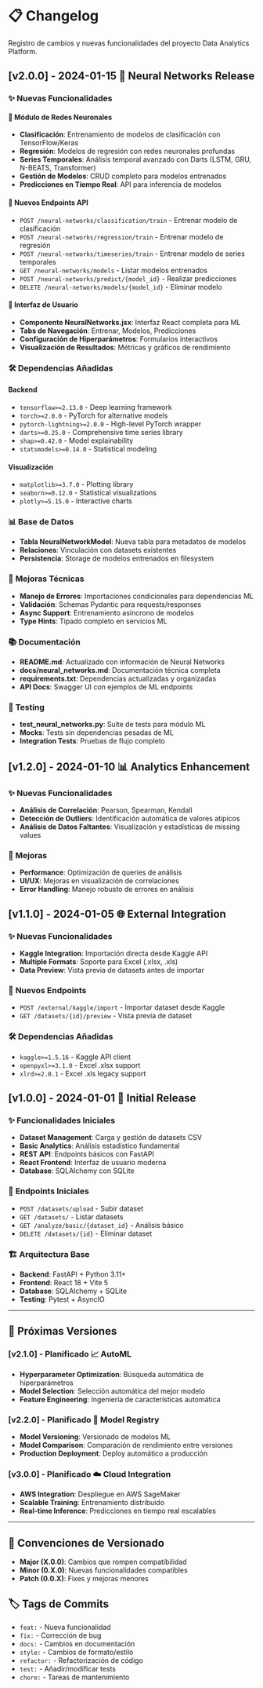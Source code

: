 # 📋 Changelog

Registro de cambios y nuevas funcionalidades del proyecto Data Analytics Platform.

## [v2.0.0] - 2024-01-15 🧠 Neural Networks Release

### ✨ Nuevas Funcionalidades

#### 🧠 **Módulo de Redes Neuronales**
- **Clasificación**: Entrenamiento de modelos de clasificación con TensorFlow/Keras
- **Regresión**: Modelos de regresión con redes neuronales profundas
- **Series Temporales**: Análisis temporal avanzado con Darts (LSTM, GRU, N-BEATS, Transformer)
- **Gestión de Modelos**: CRUD completo para modelos entrenados
- **Predicciones en Tiempo Real**: API para inferencia de modelos

#### 🔌 **Nuevos Endpoints API**
- `POST /neural-networks/classification/train` - Entrenar modelo de clasificación
- `POST /neural-networks/regression/train` - Entrenar modelo de regresión  
- `POST /neural-networks/timeseries/train` - Entrenar modelo de series temporales
- `GET /neural-networks/models` - Listar modelos entrenados
- `POST /neural-networks/predict/{model_id}` - Realizar predicciones
- `DELETE /neural-networks/models/{model_id}` - Eliminar modelo

#### 🎨 **Interfaz de Usuario**
- **Componente NeuralNetworks.jsx**: Interfaz React completa para ML
- **Tabs de Navegación**: Entrenar, Modelos, Predicciones
- **Configuración de Hiperparámetros**: Formularios interactivos
- **Visualización de Resultados**: Métricas y gráficos de rendimiento

### 🛠️ **Dependencias Añadidas**

#### Backend
- `tensorflow>=2.13.0` - Deep learning framework
- `torch>=2.0.0` - PyTorch for alternative models  
- `pytorch-lightning>=2.0.0` - High-level PyTorch wrapper
- `darts>=0.25.0` - Comprehensive time series library
- `shap>=0.42.0` - Model explainability
- `statsmodels>=0.14.0` - Statistical modeling

#### Visualización
- `matplotlib>=3.7.0` - Plotting library
- `seaborn>=0.12.0` - Statistical visualizations
- `plotly>=5.15.0` - Interactive charts

### 📊 **Base de Datos**
- **Tabla NeuralNetworkModel**: Nueva tabla para metadatos de modelos
- **Relaciones**: Vinculación con datasets existentes
- **Persistencia**: Storage de modelos entrenados en filesystem

### 🔧 **Mejoras Técnicas**
- **Manejo de Errores**: Importaciones condicionales para dependencias ML
- **Validación**: Schemas Pydantic para requests/responses
- **Async Support**: Entrenamiento asíncrono de modelos
- **Type Hints**: Tipado completo en servicios ML

### 📚 **Documentación**
- **README.md**: Actualizado con información de Neural Networks
- **docs/neural_networks.md**: Documentación técnica completa
- **requirements.txt**: Dependencias actualizadas y organizadas
- **API Docs**: Swagger UI con ejemplos de ML endpoints

### 🧪 **Testing**
- **test_neural_networks.py**: Suite de tests para módulo ML
- **Mocks**: Tests sin dependencias pesadas de ML
- **Integration Tests**: Pruebas de flujo completo

## [v1.2.0] - 2024-01-10 📊 Analytics Enhancement

### ✨ Nuevas Funcionalidades
- **Análisis de Correlación**: Pearson, Spearman, Kendall
- **Detección de Outliers**: Identificación automática de valores atípicos
- **Análisis de Datos Faltantes**: Visualización y estadísticas de missing values

### 🔧 Mejoras
- **Performance**: Optimización de queries de análisis
- **UI/UX**: Mejoras en visualización de correlaciones
- **Error Handling**: Manejo robusto de errores en análisis

## [v1.1.0] - 2024-01-05 🌐 External Integration

### ✨ Nuevas Funcionalidades
- **Kaggle Integration**: Importación directa desde Kaggle API
- **Multiple Formats**: Soporte para Excel (.xlsx, .xls)
- **Data Preview**: Vista previa de datasets antes de importar

### 🔌 **Nuevos Endpoints**
- `POST /external/kaggle/import` - Importar dataset desde Kaggle
- `GET /datasets/{id}/preview` - Vista previa de dataset

### 🛠️ **Dependencias Añadidas**
- `kaggle>=1.5.16` - Kaggle API client
- `openpyxl>=3.1.0` - Excel .xlsx support
- `xlrd>=2.0.1` - Excel .xls legacy support

## [v1.0.0] - 2024-01-01 🚀 Initial Release

### ✨ **Funcionalidades Iniciales**
- **Dataset Management**: Carga y gestión de datasets CSV
- **Basic Analytics**: Análisis estadístico fundamental
- **REST API**: Endpoints básicos con FastAPI
- **React Frontend**: Interfaz de usuario moderna
- **Database**: SQLAlchemy con SQLite

### 🔌 **Endpoints Iniciales**
- `POST /datasets/upload` - Subir dataset
- `GET /datasets/` - Listar datasets
- `GET /analyze/basic/{dataset_id}` - Análisis básico
- `DELETE /datasets/{id}` - Eliminar dataset

### 🏗️ **Arquitectura Base**
- **Backend**: FastAPI + Python 3.11+
- **Frontend**: React 18 + Vite 5
- **Database**: SQLAlchemy + SQLite
- **Testing**: Pytest + AsyncIO

---

## 🎯 Próximas Versiones

### [v2.1.0] - Planificado 📈 AutoML
- **Hyperparameter Optimization**: Búsqueda automática de hiperparámetros
- **Model Selection**: Selección automática del mejor modelo
- **Feature Engineering**: Ingeniería de características automática

### [v2.2.0] - Planificado 🔄 Model Registry
- **Model Versioning**: Versionado de modelos ML
- **Model Comparison**: Comparación de rendimiento entre versiones
- **Production Deployment**: Deploy automático a producción

### [v3.0.0] - Planificado ☁️ Cloud Integration
- **AWS Integration**: Despliegue en AWS SageMaker
- **Scalable Training**: Entrenamiento distribuido
- **Real-time Inference**: Predicciones en tiempo real escalables

---

## 📝 Convenciones de Versionado

- **Major (X.0.0)**: Cambios que rompen compatibilidad
- **Minor (0.X.0)**: Nuevas funcionalidades compatibles
- **Patch (0.0.X)**: Fixes y mejoras menores

## 🏷️ Tags de Commits

- `feat:` - Nueva funcionalidad
- `fix:` - Corrección de bug
- `docs:` - Cambios en documentación
- `style:` - Cambios de formato/estilo
- `refactor:` - Refactorización de código
- `test:` - Añadir/modificar tests
- `chore:` - Tareas de mantenimiento